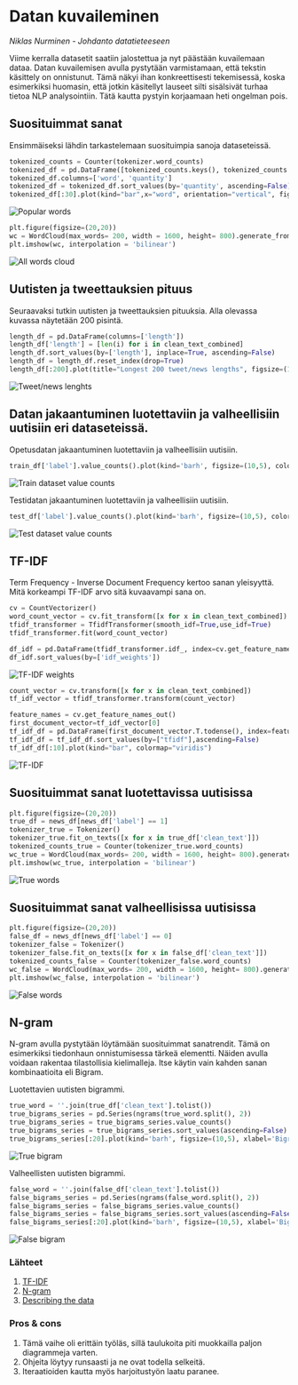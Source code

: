 # Datan kuvaileminen

_Niklas Nurminen - Johdanto datatieteeseen_

Viime kerralla datasetit saatiin jalostettua ja nyt päästään kuvailemaan dataa. Datan kuvailemisen avulla pystytään varmistamaan, että tekstin käsittely on onnistunut. Tämä näkyi ihan konkreettisesti tekemisessä, koska esimerkiksi huomasin, että jotkin käsitellyt lauseet silti sisälsivät turhaa tietoa NLP analysointiin. Tätä kautta pystyin korjaamaan heti ongelman pois.

## Suosituimmat sanat

Ensimmäiseksi lähdin tarkastelemaan suosituimpia sanoja dataseteissä.

```python
tokenized_counts = Counter(tokenizer.word_counts)
tokenized_df = pd.DataFrame([tokenized_counts.keys(), tokenized_counts.values()]).T
tokenized_df.columns=['word', 'quantity']
tokenized_df = tokenized_df.sort_values(by='quantity', ascending=False)
tokenized_df[:30].plot(kind="bar",x="word", orientation="vertical", figsize=(15,10), xlabel="Tokens", ylabel="Count", colormap="viridis", table=False, grid=False, fontsize=12, rot=35, position=1, title="30 most popular words in dataframes", legend=True).legend(["Tokens"], loc="lower left", prop={"size":15})
```
![Popular words](../pictures/K_1.PNG)

```python
plt.figure(figsize=(20,20))
wc = WordCloud(max_words= 200, width = 1600, height= 800).generate_from_frequencies(tokenized_counts)
plt.imshow(wc, interpolation = 'bilinear')
```
![All words cloud](../pictures/all_words_cloud.png)

## Uutisten ja tweettauksien pituus

Seuraavaksi tutkin uutisten ja tweettauksien pituuksia. Alla olevassa kuvassa näytetään 200 pisintä.

```python
length_df = pd.DataFrame(columns=['length'])
length_df['length'] = [len(i) for i in clean_text_combined]
length_df.sort_values(by=['length'], inplace=True, ascending=False)
length_df = length_df.reset_index(drop=True)
length_df[:200].plot(title="Longest 200 tweet/news lengths", figsize=(10,5), xlabel='index', ylabel='word count')
```

![Tweet/news lenghts](./pictures/lenghts.png)

## Datan jakaantuminen luotettaviin ja valheellisiin uutisiin eri dataseteissä.

Opetusdatan jakaantuminen luotettaviin ja valheellisiin uutisiin.

```python
train_df['label'].value_counts().plot(kind='barh', figsize=(10,5), colormap="viridis")
```

![Train dataset value counts](../pictures/train_value_counts.png)

Testidatan jakaantuminen luotettaviin ja valheellisiin uutisiin.

```python
test_df['label'].value_counts().plot(kind='barh', figsize=(10,5), colormap="viridis")
```

![Test dataset value counts](../pictures/test_value_counts.png)

## TF-IDF

Term Frequency - Inverse Document Frequency kertoo sanan yleisyyttä. Mitä korkeampi TF-IDF arvo sitä kuvaavampi sana on.

```python
cv = CountVectorizer()
word_count_vector = cv.fit_transform([x for x in clean_text_combined])
tfidf_transformer = TfidfTransformer(smooth_idf=True,use_idf=True) 
tfidf_transformer.fit(word_count_vector)

df_idf = pd.DataFrame(tfidf_transformer.idf_, index=cv.get_feature_names_out(),columns=["idf_weights"]) 
df_idf.sort_values(by=['idf_weights'])
```
![TF-IDF weights](../pictures/tf_idf_weights.PNG)

```python
count_vector = cv.transform([x for x in clean_text_combined])
tf_idf_vector = tfidf_transformer.transform(count_vector)

feature_names = cv.get_feature_names_out()
first_document_vector=tf_idf_vector[0] 
tf_idf_df = pd.DataFrame(first_document_vector.T.todense(), index=feature_names, columns=["tfidf"])
tf_idf_df = tf_idf_df.sort_values(by=["tfidf"],ascending=False)
tf_idf_df[:10].plot(kind="bar", colormap="viridis")
```
![TF-IDF](../pictures/tfidf.png)

## Suosituimmat sanat luotettavissa uutisissa

```python
plt.figure(figsize=(20,20))
true_df = news_df[news_df['label'] == 1]
tokenizer_true = Tokenizer()
tokenizer_true.fit_on_texts([x for x in true_df['clean_text']])
tokenized_counts_true = Counter(tokenizer_true.word_counts)
wc_true = WordCloud(max_words= 200, width = 1600, height= 800).generate_from_frequencies(tokenized_counts_true)
plt.imshow(wc_true, interpolation = 'bilinear')
```
![True words](../pictures/true_words.png)

## Suosituimmat sanat valheellisissa uutisissa

```python
plt.figure(figsize=(20,20))
false_df = news_df[news_df['label'] == 0]
tokenizer_false = Tokenizer()
tokenizer_false.fit_on_texts([x for x in false_df['clean_text']])
tokenized_counts_false = Counter(tokenizer_false.word_counts)
wc_false = WordCloud(max_words= 200, width = 1600, height= 800).generate_from_frequencies(tokenized_counts_false)
plt.imshow(wc_false, interpolation = 'bilinear')
```
![False words](../pictures/false_words.png)

## N-gram

N-gram avulla pystytään löytämään suosituimmat sanatrendit. Tämä on esimerkiksi tiedonhaun onnistumisessa tärkeä elementti. Näiden avulla voidaan rakentaa tilastollisia kielimalleja. Itse käytin vain kahden sanan kombinaatioita eli Bigram.

Luotettavien uutisten bigrammi.

```python
true_word = ''.join(true_df['clean_text'].tolist())
true_bigrams_series = pd.Series(ngrams(true_word.split(), 2))
true_bigrams_series = true_bigrams_series.value_counts()
true_bigrams_series = true_bigrams_series.sort_values(ascending=False)
true_bigrams_series[:20].plot(kind='barh', figsize=(10,5), xlabel='Bigram', ylabel='# of Occurances', title='20 Most frequently Occuring Bigrams (True Dataset)')
```
![True bigram](../pictures/true_bigram.png)

Valheellisten uutisten bigrammi.

```python
false_word = ''.join(false_df['clean_text'].tolist())
false_bigrams_series = pd.Series(ngrams(false_word.split(), 2))
false_bigrams_series = false_bigrams_series.value_counts()
false_bigrams_series = false_bigrams_series.sort_values(ascending=False)
false_bigrams_series[:20].plot(kind='barh', figsize=(10,5), xlabel='Bigram', ylabel='# of Occurances', title='20 Most frequently Occuring Bigrams (False Dataset)')
```
![False bigram](../pictures/false_bigram.png)

### Lähteet
1. [TF-IDF](https://towardsdatascience.com/text-summarization-using-tf-idf-e64a0644ace3)
2. [N-gram](https://www.analyticsvidhya.com/blog/2019/08/comprehensive-guide-language-model-nlp-python-code/)
3. [Describing the data](https://towardsdatascience.com/how-do-we-describe-data-9ce688943c8e)

### Pros & cons
1. Tämä vaihe oli erittäin työläs, sillä taulukoita piti muokkailla paljon diagrammeja varten.
2. Ohjeita löytyy runsaasti ja ne ovat todella selkeitä.
3. Iteraatioiden kautta myös harjoitustyön laatu paranee.
